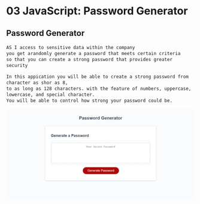 # 03 JavaScript: Password Generator


## Password Generator

```
AS I access to sensitive data within the company
you get arandomly generate a password that meets certain criteria
so that you can create a strong password that provides greater security
```

```
In this appication you will be able to create a strong password from character as shor as 8,
to as long as 128 characters. with the feature of numbers, uppercase, lowercase, and special character. 
You will be able to control how strong your password could be.
```
![Screenshot](./asset/image/password.png)